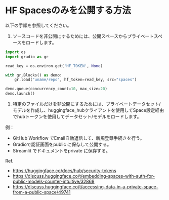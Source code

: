 # HF Spacesのみを公開する方法 

以下の手順を参照してください。

1. ソースコードを非公開にするためには、公開スペースからプライベートスペースをロードします。
```py
import os
import gradio as gr

read_key = os.environ.get('HF_TOKEN', None)

with gr.Blocks() as demo:
    gr.load("uname/repo", hf_token=read_key, src="spaces")

demo.queue(concurrency_count=10, max_size=20)
demo.launch()
```

1. 特定のファイルだけを非公開にするためには、プライベートデータセット/モデルを作成し、huggingface_hubクライアントを使用してSpace設定経由でhubトークンを使用してデータセット/モデルをロードします。

例：
  - GitHub Workflow でEmail自動返信して、新規登録手続きを行う。
  - Gradioで認証画面をpublic に保存して公開する。
  - Streamlit でドキュメントをprivate に保存する。

Ref.
- https://huggingface.co/docs/hub/security-tokens
- https://discuss.huggingface.co/t/embedding-spaces-with-auth-for-public-models-counter-intuitive/32868
- https://discuss.huggingface.co/t/accessing-data-in-a-private-space-from-a-public-space/49741

